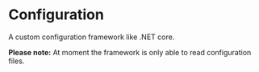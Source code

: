 # Configuration
A custom configuration framework like .NET core. 


**Please note:** At moment the framework is only able to read configuration files.
